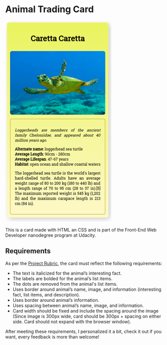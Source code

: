 # Animal Trading Card

![Caretta-Caretta](./assets/card.png?raw=true)

This is a card made with HTML an CSS and is part of the Front-End Web Developer nanodegree program at Udacity.

## Requirements
As per the [Project Rubric](https://review.udacity.com/#!/rubrics/151/view), the card must reflect the following requirements:

* The text is italicized for the animal’s interesting fact.
* The labels are bolded for the animal’s list items.
* The dots are removed from the animal's list items.
* Uses border around animal’s name, image, and information (interesting fact, list items, and description).
* Uses border around animal’s information.
* Uses spacing between animal’s name, image, and information.
* Card width should be fixed and include the spacing around the image (Since image is 300px wide, card should be 300px + spacing on either side. Card should not expand with the browser window).

After meeting these requirements, I personalized it a bit, check it out if you want, every feedback is more than welcome! 

